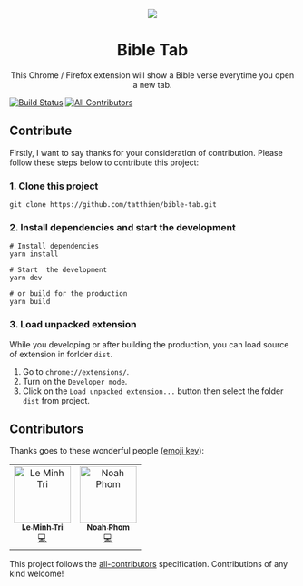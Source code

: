 <p align="center"><a href="https://chrome.google.com/webstore/detail/bible-tab/kncfgmibnbpjiebgonkmpgdoaedjkaed" target="_blank"><img src="https://raw.githubusercontent.com/tatthien/bible-tab/master/static/images/icon-128.png"></a></p>

<h1 align="center">Bible Tab</h1>

<p align="center">This Chrome / Firefox extension will show a Bible verse everytime you open a new tab.</p>

[![Build Status](https://travis-ci.org/tatthien/bible-tab.svg?branch=master)](https://travis-ci.org/tatthien/bible-tab)
[![All Contributors](https://img.shields.io/badge/all_contributors-2-orange.svg?style=flat-square)](#contributors)

## Contribute

Firstly, I want to say thanks for your consideration of contribution. Please follow these steps below to contribute this project:

### 1. Clone this project

```
git clone https://github.com/tatthien/bible-tab.git
```

### 2. Install dependencies and start the development

```shell
# Install dependencies
yarn install

# Start  the development
yarn dev

# or build for the production
yarn build
```

### 3. Load unpacked extension

While you developing or after building the production, you can load source of extension in forlder `dist`.

1. Go to `chrome://extensions/`.
2. Turn on the `Developer mode`.
3. Click on the `Load unpacked extension...` button then select the folder `dist` from project.

## Contributors

Thanks goes to these wonderful people ([emoji key](https://allcontributors.org/docs/en/emoji-key)):

<!-- ALL-CONTRIBUTORS-LIST:START - Do not remove or modify this section -->
<!-- prettier-ignore -->
<table><tr><td align="center"><a href="https://ansidev.xyz/"><img src="https://avatars1.githubusercontent.com/u/6688235?v=4" width="100px;" alt="Le Minh Tri"/><br /><sub><b>Le Minh Tri</b></sub></a><br /><a href="https://github.com/tatthien/bible-tab/commits?author=ansidev" title="Code">💻</a></td><td align="center"><a href="https://github.com/nampdn"><img src="https://avatars3.githubusercontent.com/u/26531658?v=4" width="100px;" alt="Noah Phom"/><br /><sub><b>Noah Phom</b></sub></a><br /><a href="https://github.com/tatthien/bible-tab/commits?author=nampdn" title="Code">💻</a></td></tr></table>

<!-- ALL-CONTRIBUTORS-LIST:END -->

This project follows the [all-contributors](https://github.com/all-contributors/all-contributors) specification. Contributions of any kind welcome!
